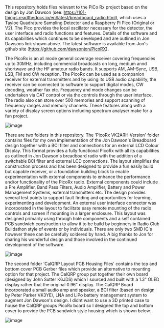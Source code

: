 This repository holds files relevant to the PiCo Rx project based on the design by Jon Dawson (see: https://101-things.readthedocs.io/en/latest/breadboard_radio.html), which uses a Tayloe Quadrature Sampling Detector and a Raspberry Pi Pico (Original or V2). The Pico provides the local oscillator necessary for the detector, the user interface and radio functions and features. Details of the software and its capabilities which continues to be developed and are outlined in Jon Dawsons link shown above. The latest software is available from Jon's github site (https://github.com/dawsonjon/PicoRX). 

The PicoRx is an all mode general coverage receiver covering frequencies up to 30MHz, including commercial broadcasts on long, medium annd shortwave and the HF amateur radio bands. It supports AM, AM-Sync, USB, LSB, FM and CW reception. The PicoRx can be used as a companion receiver for external transmitters and by using its USB audio capability, the receiver can be connected to software to support digital modes, CW decoding, weather fax etc. Frequency and mode changes can be undertaken via CAT control or via the controls through the user interface. The radio also can store over 500 memories and support scanning of frequency ranges and memory channels. These features along with a variety of display screen options including spectrum analyser make for a fun project.

![image](https://github.com/user-attachments/assets/3bcef4bf-232e-488e-98f4-6da6de25c5f3)

There are two folders in this repository. The 'PicoRx VK2ARH Version' folder contains files for my own implementation of the Jon Dawson's Breadboard design together with a BCI filter and connections for an external LCD Colour Display. This format provides a fully functional PicoRx with all its capabilities as outlined in Jon Dawson's breadboard radio with the addition of a switchable BCI filter and external LCD connections. The layout simplifies the construction process and has been designed to provide a fun easily build but capable receiver, or a foundation building block to enable experimentation with external components to enhance the performance and/or functionality of the PicoRx radio. External components could include a Pre Amplifier, Band Pass Filters, Audio Amplifier, Battery and Power Management Systems, external transmitters etc. The design provides several test points to support fault finding and opportunities for learning, experimenting and development. An external user interface connector was incorporated in the layout to facilitate easy remote mounting of the radio controls and screen if mounting in a larger enclosure. This layout was designed primarily using through hole components and a self contained PCB sandwich construction to allow it to be build by beginners in Radio Club Buildathon style of events or by individuals. There are only two SMD IC's however these can be carefully soldered by hand. A big thanks to Jon for sharing his wonderful design and those involved in the continued development of the software.

![image](https://github.com/user-attachments/assets/41dd29c4-c2a6-467d-9ef9-43eb7fe00e9e)

The second folder 'CalQRP Layout PCB Housing Files' contains the top and bottom cover PCB Gerber files which provide an alternative to mounting option for that project. The CalQRP group put together their own board (designed by John Sutter K6JDS) which I sourced and built with a 1.3" OLED display rather that the original 0.96" display. The CalQRP Board incorporated a small audio amp and speaker, a BCI filter (based on design by Peter Parker VK3YE), LNA and LiPo battery management system to augment Jon Dawson's design. I didnt want to use a 3D printed case to house the CalQRP groups PicoRx board so I designed the top and bottom cover to provide the PCB sandwich style housing which is shown below.

![image](https://github.com/user-attachments/assets/ef4110b1-d964-4879-b739-b2f9f937d453)
